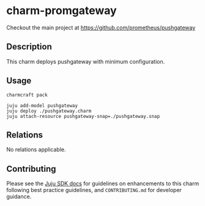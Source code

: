 # charm-promgateway

Checkout the main project at https://github.com/prometheus/pushgateway

## Description

This charm deploys pushgateway with minimum configuration.

## Usage

```
charmcraft pack

juju add-model pushgateway 
juju deploy ./pushgateway.charm
juju attach-resource pushgateway-snap=./pushgateway.snap
```


## Relations

No relations applicable.

## Contributing

Please see the [Juju SDK docs](https://juju.is/docs/sdk) for guidelines
on enhancements to this charm following best practice guidelines, and
`CONTRIBUTING.md` for developer guidance.
